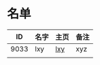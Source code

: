 
# 名单

|  ID    |  名字    |  主页    | 备注     |
| ---- | ---- | ---- | ---- |
|  9033  |  lxy  |  [lxy](9033.md)   |  xyz  |
|      |      |      |      |

